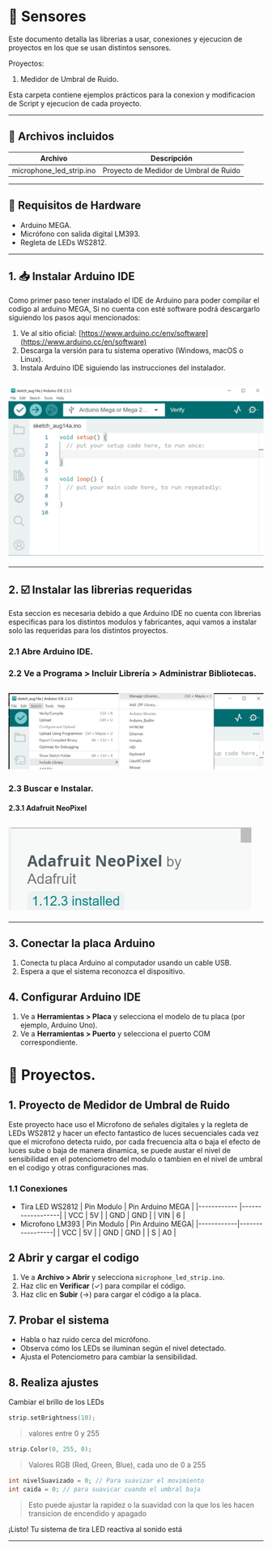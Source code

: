 # :satellite: Sensores

Este documento detalla las librerias a usar, conexiones y ejecucion de proyectos en los que se usan distintos sensores.

Proyectos:

1. Medidor de Umbral de Ruido.

Esta carpeta contiene ejemplos prácticos para la conexion y modificacion de Script y ejecucion de cada proyecto.

---

## :open_file_folder: Archivos incluidos

| Archivo                  | Descripción                            |
| ------------------------ | -------------------------------------- |
| microphone_led_strip.ino | Proyecto de Medidor de Umbral de Ruido |

---

## :wrench: Requisitos de Hardware

- Arduino MEGA.
- Micrófono con salida digital LM393.
- Regleta de LEDs WS2812.

---

## 1. :inbox_tray: Instalar Arduino IDE

Como primer paso tener instalado el IDE de Arduino para poder compilar el codigo al arduino MEGA, Si no cuenta con esté software podrá descargarlo siguiendo los pasos aqui mencionados:

1. Ve al sitio oficial: [https://www.arduino.cc/env/software](https://www.arduino.cc/en/software)
2. Descarga la versión para tu sistema operativo (Windows, macOS o Linux).
3. Instala Arduino IDE siguiendo las instrucciones del instalador.

## ![Arduino IDE](assets/arduinoIDE.png)

---

## 2. :ballot_box_with_check: Instalar las librerias requeridas

Esta seccion es necesaria debido a que Arduino IDE no cuenta con librerias especificas para los distintos modulos y fabricantes, aqui vamos a instalar solo las requeridas para los distintos proyectos.

### 2.1 Abre Arduino IDE.

### 2.2 Ve a **Programa > Incluir Librería > Administrar Bibliotecas**.

## ![Vista Librerias](assets/manageLibraries.png)

### 2.3 Buscar e Instalar.

#### 2.3.1 **Adafruit NeoPixel**

## ![Libreria NeoPixel](assets/adafruitNeoPixel.png)

---

## 3. Conectar la placa Arduino

1. Conecta tu placa Arduino al computador usando un cable USB.
2. Espera a que el sistema reconozca el dispositivo.

## 4. Configurar Arduino IDE

1. Ve a **Herramientas > Placa** y selecciona el modelo de tu placa (por ejemplo, Arduino Uno).
2. Ve a **Herramientas > Puerto** y selecciona el puerto COM correspondiente.

# :checkered_flag: Proyectos.

## 1. Proyecto de Medidor de Umbral de Ruido

Este proyecto hace uso el Microfono de señales digitales y la regleta de LEDs WS2812 y hacer un efecto fantastico de luces secuenciales cada vez que el microfono detecta ruido, por cada frecuencia alta o baja el efecto de luces sube o baja de manera dinamica, se puede austar el nivel de sensibilidad en el potenciometro del modulo o tambien en el nivel de umbral en el codigo y otras configuraciones mas.

### 1.1 Conexiones

- Tira LED WS2812
  | Pin Modulo | Pin Arduino MEGA |
  |------------ |------------------|
  | VCC | 5V |
  | GND | GND |
  | VIN | 6 |
- Microfono LM393
  | Pin Modulo | Pin Arduino MEGA|
  |------------|-----------------|
  | VCC | 5V |
  | GND | GND |
  | S | A0 |

## 2 Abrir y cargar el codigo

1. Ve a **Archivo > Abrir** y selecciona `microphone_led_strip.ino`.
2. Haz clic en **Verificar** (✓) para compilar el código.
3. Haz clic en **Subir** (→) para cargar el código a la placa.

## 7. Probar el sistema

- Habla o haz ruido cerca del micrófono.
- Observa cómo los LEDs se iluminan según el nivel detectado.
- Ajusta el Potenciometro para cambiar la sensibilidad.

## 8. Realiza ajustes

Cambiar el brillo de los LEDs

```c
strip.setBrightness(10);
```

> valores entre 0 y 255

```c
strip.Color(0, 255, 0);
```

> Valores RGB (Red, Green, Blue), cada uno de 0 a 255

```c
int nivelSuavizado = 0; // Para suavizar el movimiento
int caida = 0; // para suavicar cuando el umbral baja
```

> Esto puede ajustar la rapidez o la suavidad con la que los les hacen transicion de encendido y apagado

¡Listo! Tu sistema de tira LED reactiva al sonido está

---
